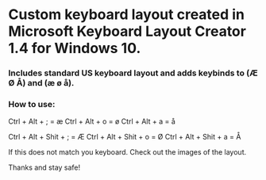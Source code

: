 # Custom keyboard layout created in Microsoft Keyboard Layout Creator 1.4 for Windows 10.

### Includes standard US keyboard layout and adds keybinds to (Æ Ø Å) and (æ ø å).

### How to use:
Ctrl + Alt + ; = æ
Ctrl + Alt + o = ø
Ctrl + Alt + a = å

Ctrl + Alt + Shit + ; = Æ
Ctrl + Alt + Shit + o = Ø
Ctrl + Alt + Shit + a = Å


If this does not match you keyboard. Check out the images of the layout. 


Thanks and stay safe!
